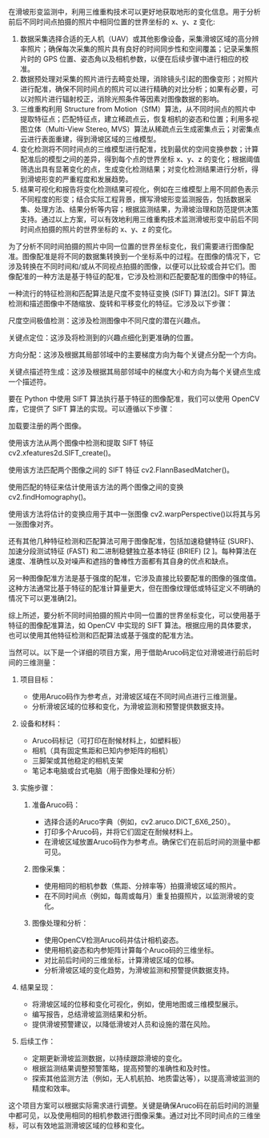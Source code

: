 在滑坡形变监测中，利用三维重构技术可以更好地获取地形的变化信息。用于分析前后不同时间点拍摄的照片中相同位置的世界坐标的 x、y、z 变化:<br>

1. 数据采集选择合适的无人机（UAV）或其他影像设备，采集滑坡区域的高分辨率照片；确保每次采集的照片具有良好的时间同步性和空间覆盖；记录采集照片时的 GPS 位置、姿态角以及相机参数，以便在后续步骤中进行相应的校准。
2. 数据预处理对采集的照片进行去畸变处理，消除镜头引起的图像变形；对照片进行配准，确保不同时间点的照片可以进行精确的对比分析；如果有必要，可以对照片进行辐射校正，消除光照条件等因素对图像数据的影响。
3. 三维重构利用 Structure from Motion（SfM）算法，从不同时间点的照片中提取特征点；匹配特征点，建立稀疏点云，恢复相机的姿态和位置；利用多视图立体（Multi-View Stereo, MVS）算法从稀疏点云生成密集点云；对密集点云进行表面重建，得到滑坡区域的三维模型。
4. 变化检测将不同时间点的三维模型进行配准，找到最优的空间变换参数；计算配准后的模型之间的差异，得到每个点的世界坐标 x、y、z 的变化；根据阈值筛选出具有显著变化的点，生成变化检测结果；对变化检测结果进行分析，得到滑坡形变的严重程度和发展趋势。
5. 结果可视化和报告将变化检测结果可视化，例如在三维模型上用不同颜色表示不同程度的形变；结合实际工程背景，撰写滑坡形变监测报告，包括数据采集、处理方法、结果分析等内容；根据监测结果，为滑坡治理和防范提供决策支持。通过以上方案，可以有效地利用三维重构技术监测滑坡形变中前后不同时间点拍摄的照片的世界坐标的 x、y、z 的变化。

为了分析不同时间拍摄的照片中同一位置的世界坐标变化，我们需要进行图像配准。图像配准是将不同的数据集转换到一个坐标系中的过程。在图像的情况下，它涉及转换在不同时间和/或从不同视点拍摄的图像，以便可以比较或合并它们。图像配准的一种方法是基于特征的配准，它涉及检测和匹配要配准的图像中的特征。

一种流行的特征检测和匹配算法是尺度不变特征变换 (SIFT) 算法[2]。SIFT 算法检测和描述图像中不随缩放、旋转和平移变化的特征。它涉及以下步骤：

尺度空间极值检测：这涉及检测图像中不同尺度的潜在兴趣点。

关键点定位：这涉及将检测到的兴趣点细化到更准确的位置。

方向分配：这涉及根据其局部邻域中的主要梯度方向为每个关键点分配一个方向。

关键点描述符生成：这涉及根据其局部邻域中的梯度大小和方向为每个关键点生成一个描述符。

要在 Python 中使用 SIFT 算法执行基于特征的图像配准，我们可以使用 OpenCV 库，它提供了 SIFT 算法的实现。可以遵循以下步骤：

加载要注册的两个图像。

使用该方法从两个图像中检测和提取 SIFT 特征 cv2.xfeatures2d.SIFT_create()。

使用该方法匹配两个图像之间的 SIFT 特征 cv2.FlannBasedMatcher()。

使用匹配的特征来估计使用该方法的两个图像之间的变换 cv2.findHomography()。

使用该方法将估计的变换应用于其中一张图像 cv2.warpPerspective()以将其与另一张图像对齐。

还有其他几种特征检测和匹配算法可用于图像配准，包括加速稳健特征 (SURF)、加速分段测试特征 (FAST) 和二进制稳健独立基本特征 (BRIEF) [2 ]。每种算法在速度、准确性以及对噪声和遮挡的鲁棒性方面都有其自身的优点和缺点。

另一种图像配准方法是基于强度的配准，它涉及直接比较要配准的图像的强度值。这种方法通常比基于特征的配准计算量更大，但在图像纹理低或特征定义不明确的情况下可以更准确[2]。

综上所述，要分析不同时间拍摄的照片中同一位置的世界坐标变化，可以使用基于特征的图像配准算法，如 OpenCV 中实现的 SIFT 算法。根据应用的具体要求，也可以使用其他特征检测和匹配算法或基于强度的配准方法。





当然可以。以下是一个详细的项目方案，用于借助Aruco码定位对滑坡进行前后时间的三维测量：

1. 项目目标：
   - 使用Aruco码作为参考点，对滑坡区域在不同时间点进行三维测量。
   - 分析滑坡区域的位移和变化，为滑坡监测和预警提供数据支持。

2. 设备和材料：
   - Aruco码标记（可打印在耐候材料上，如塑料板）
   - 相机（具有固定焦距和已知内参矩阵的相机）
   - 三脚架或其他稳定的相机支架
   - 笔记本电脑或台式电脑（用于图像处理和分析）

3. 实施步骤：

   1. 准备Aruco码：
      - 选择合适的Aruco字典（例如，cv2.aruco.DICT_6X6_250）。
      - 打印多个Aruco码，并将它们固定在耐候材料上。
      - 在滑坡区域放置Aruco码作为参考点。确保它们在前后时间的测量中都可见。

   2. 图像采集：
      - 使用相同的相机参数（焦距、分辨率等）拍摄滑坡区域的照片。
      - 在不同时间点（例如，每周或每月）重复拍摄照片，以监测滑坡的变化。

   3. 图像处理和分析：
      - 使用OpenCV检测Aruco码并估计相机姿态。
      - 使用相机姿态和内参矩阵计算每个Aruco码的三维坐标。
      - 对比前后时间的三维坐标，计算滑坡区域的位移。
      - 分析滑坡区域的变化趋势，为滑坡监测和预警提供数据支持。

4. 结果呈现：
   - 将滑坡区域的位移和变化可视化，例如，使用地图或三维模型展示。
   - 编写报告，总结滑坡监测结果和分析。
   - 提供滑坡预警建议，以降低滑坡对人员和设施的潜在风险。

5. 后续工作：
   - 定期更新滑坡监测数据，以持续跟踪滑坡的变化。
   - 根据监测结果调整预警策略，提高预警的准确性和及时性。
   - 探索其他监测方法（例如，无人机航拍、地质雷达等），以提高滑坡监测的精度和效率。

这个项目方案可以根据实际需求进行调整。关键是确保Aruco码在前后时间的测量中都可见，以及使用相同的相机参数进行图像采集。通过对比不同时间点的三维坐标，可以有效地监测滑坡区域的位移和变化。